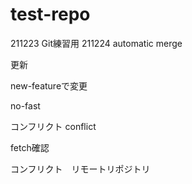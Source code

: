 # test-repo
211223 Git練習用
211224 automatic merge

更新

new-featureで変更

no-fast

コンフリクト conflict

fetch確認

コンフリクト　リモートリポジトリ
